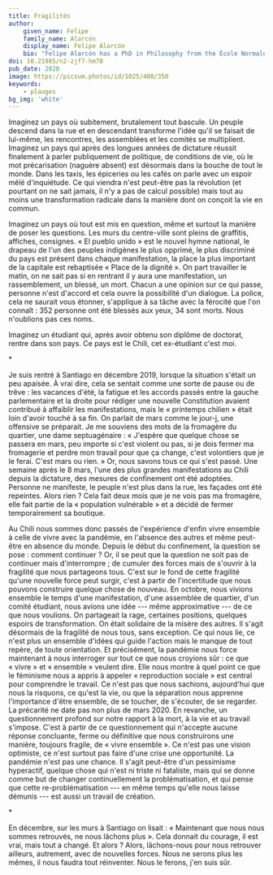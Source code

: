 ```yaml
---
title: Fragilités
author:
    given_name: Felipe
    family_name: Alarcón
    display_name: Felipe Alarcón
    bio: "Felipe Alarcón has a PhD in Philosophy from the École Normale Supérieure. His research studies the relationship between philosophy and literature in French contemporary thought. He has translated books by Jean-Luc Nancy, Serge Margel, Jean-Christophe Bailly, Michaël Fœssel and others into Spanish."
doi: 10.21985/n2-zjf7-hm78
pub_date: 2020
image: https://picsum.photos/id/1025/480/350
keywords:
    - plauges
bg_img: 'white'
---
```


Imaginez un pays où subitement, brutalement tout bascule. Un peuple descend dans la rue et en descendant transforme l'idée qu'il se faisait de lui-même, les rencontres, les assemblées et les comités se multiplient. Imaginez un pays qui après des longues années de dictature réussit finalement à parler publiquement de politique, de conditions de vie, où le mot précarisation (naguère absent) est désormais dans la bouche de tout le monde. Dans les taxis, les épiceries ou les cafés on parle avec un espoir mêlé d'inquiétude. Ce qui viendra n'est peut-être pas la révolution (et pourtant on ne sait jamais, il n'y a pas de calcul possible) mais tout au moins une transformation radicale dans la manière dont on conçoit la vie en commun.

Imaginez un pays où tout est mis en question, même et surtout la manière de poser les questions. Les murs du centre-ville sont pleins de graffitis, affiches, consignes. « El pueblo unido » est le nouvel hymne national, le drapeau de l'un des peuples indigènes le plus opprimé, le plus discriminé du pays est présent dans chaque manifestation, la place la plus important de la capitale est rebaptisée « Place de la dignité ». On part travailler le matin, on ne sait pas si en rentrant il y aura une manifestation, un rassemblement, un blessé, un mort. Chacun a une opinion sur ce qui passe, personne n'est d'accord et cela ouvre la possibilité d'un dialogue. La police, cela ne saurait vous étonner, s'applique à sa tâche avec la férocité que l'on connaît : 352 personne ont été blessés aux yeux, 34 sont morts. Nous n'oublions pas ces noms.

Imaginez un étudiant qui, après avoir obtenu son diplôme de doctorat, rentre dans son pays. Ce pays est le Chili, cet ex-étudiant c'est moi.

\*

Je suis rentré à Santiago en décembre 2019, lorsque la situation s'était un peu apaisée. À vrai dire, cela se sentait comme une sorte de pause ou de trêve : les vacances d'été, la fatigue et les accords passés entre la gauche parlementaire et la droite pour rédiger une nouvelle Constitution avaient contribué à affaiblir les manifestations, mais le « printemps chilien » était loin d'avoir touché à sa fin. On parlait de mars comme le jour-j, une offensive se préparait. Je me souviens des mots de la fromagère du quartier, une dame septuagénaire : « J'espère que quelque chose se passera en mars, peu importe si c'est violent ou pas, si je dois fermer ma fromagerie et perdre mon travail pour que ça change, c'est volontiers que je le ferai. C'est mars ou rien. » Or, nous savons tous ce qui s'est passé. Une semaine après le 8 mars, l'une des plus grandes manifestations au Chili depuis la dictature, des mesures de confinement ont été adoptées. Personne ne manifeste, le peuple n'est plus dans la rue, les façades ont été repeintes. Alors rien ? Cela fait deux mois que je ne vois pas ma fromagère, elle fait partie de la « population vulnérable » et a décidé de fermer temporairement sa boutique.

Au Chili nous sommes donc passés de l'expérience d'enfin vivre ensemble à celle de vivre avec la pandémie, en l'absence des autres et même peut-être en absence du monde. Depuis le début du confinement, la question se pose : comment continuer ? Or, il se peut que la question ne soit pas de continuer mais d'interrompre ; de cumuler des forces mais de s'ouvrir à la fragilité que nous partageons tous. C'est sur le fond de cette fragilité qu'une nouvelle force peut surgir, c'est à partir de l'incertitude que nous pouvons construire quelque chose de nouveau. En octobre, nous vivions ensemble le temps d'une manifestation, d'une assemblée de quartier, d'un comité étudiant, nous avions une idée --- même approximative --- de ce que nous voulions. On partageait la rage, certaines positions, quelques espoirs de transformation. On était solidaire de la misère des autres. Il s'agit désormais de la fragilité de nous tous, sans exception. Ce qui nous lie, ce n'est plus un ensemble d'idées qui guide l'action mais le manque de tout repère, de toute orientation. Et précisément, la pandémie nous force maintenant à nous interroger sur tout ce que nous croyions sûr : ce que « vivre » et « ensemble » veulent dire. Elle nous montre à quel point ce que le féminisme nous a appris à appeler « reproduction sociale » est central pour comprendre le travail. Ce n'est pas que nous sachions, aujourd'hui que nous la risquons, ce qu'est la vie, ou que la séparation nous apprenne l'importance d'être ensemble, de se toucher, de s'écouter, de se regarder. La précarité ne date pas non plus de mars 2020. En revanche, un questionnement profond sur notre rapport à la mort, à la vie et au travail s'impose. C'est à partir de ce questionnement qui n'accepte aucune réponse concluante, ferme ou définitive que nous construirons une manière, toujours fragile, de « vivre ensemble ». Ce n'est pas une vision optimiste, ce n'est surtout pas faire d'une crise une opportunité. La pandémie n'est pas une chance. Il s'agit peut-être d'un pessimisme hyperactif, quelque chose qui n'est ni triste ni fataliste, mais qui se donne comme but de changer continuellement la problématisation, et qui pense que cette re-problématisation --- en même temps qu'elle nous laisse démunis --- est aussi un travail de création.

\*

En décembre, sur les murs à Santiago on lisait : « Maintenant que nous nous sommes retrouvés, ne nous lâchons plus ». Cela donnait du courage, il est vrai, mais tout a changé. Et alors ? Alors, lâchons-nous pour nous retrouver ailleurs, autrement, avec de nouvelles forces. Nous ne serons plus les mêmes, il nous faudra tout réinventer. Nous le ferons, j'en suis sûr.
